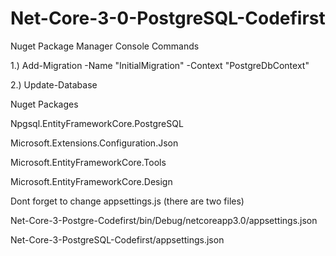 # Net-Core-3-0-PostgreSQL-Codefirst

Nuget Package Manager Console Commands

1.) Add-Migration -Name "InitialMigration" -Context "PostgreDbContext"

2.) Update-Database



Nuget Packages

Npgsql.EntityFrameworkCore.PostgreSQL

Microsoft.Extensions.Configuration.Json

Microsoft.EntityFrameworkCore.Tools

Microsoft.EntityFrameworkCore.Design


Dont forget to change appsettings.js (there are two files)

Net-Core-3-Postgre-Codefirst/bin/Debug/netcoreapp3.0/appsettings.json

Net-Core-3-PostgreSQL-Codefirst/appsettings.json
